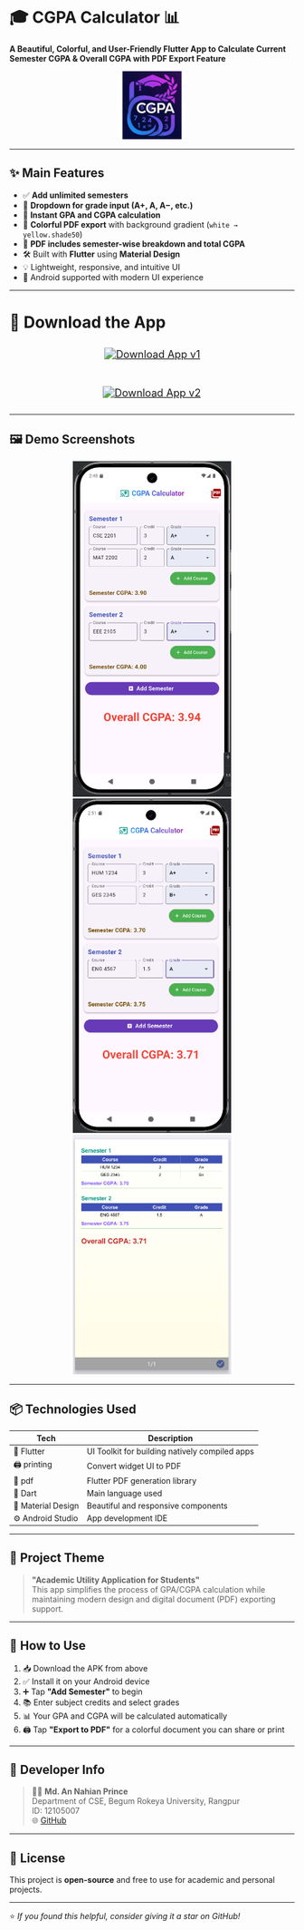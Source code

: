 # 🎓 CGPA Calculator 📊  
**A Beautiful, Colorful, and User-Friendly Flutter App to Calculate Current Semester CGPA & Overall CGPA with PDF Export Feature**

<div align="center">
  <img src="https://github.com/CodderPrince/Images/blob/main/cgpaIcon3C.png" alt="CGPA Calculator Logo" width="120" />
</div>

---

## ✨ Main Features

- ✅ **Add unlimited semesters**
- 🎯 **Dropdown for grade input (A+, A, A−, etc.)**
- 🧮 **Instant GPA and CGPA calculation**
- 🎨 **Colorful PDF export** with background gradient (`white → yellow.shade50`)
- 📄 **PDF includes semester-wise breakdown and total CGPA**
- 🛠️ Built with **Flutter** using **Material Design**
- 💡 Lightweight, responsive, and intuitive UI
- 📱 Android supported with modern UI experience

---

# 🚀 Download the App
<div align="center" style="margin-top: 20px; margin-bottom: 20px;"> <a href="https://github.com/CodderPrince/Images/blob/main/CGPA%20Calculator1.apk" target="_blank"> <img src="https://img.shields.io/badge/⬇️%20Download%20CGPA%20Calculator%20v1%20-%20APK%20🟢-brightgreen?style=for-the-badge&logo=android" alt="Download App v1" style="margin: 10px; transform: scale(1.3);" /> </a>
<br><br>

<a href="https://github.com/CodderPrince/Images/blob/main/CGPA%20Calculator.apk" target="_blank"> <img src="https://img.shields.io/badge/⬇️%20Download%20CGPA%20Calculator%20v2%20🔥%20-%20APK%20🔵-blue?style=for-the-badge&logo=google-play" alt="Download App v2" style="margin: 10px; transform: scale(1.3);" /> </a> </div>

---

## 🖼️ Demo Screenshots

<p align="center">
  <img src="https://github.com/CodderPrince/Images/blob/main/demo1.png" width="280" />
  <img src="https://github.com/CodderPrince/Images/blob/main/demo2.png" width="280" />
  <img src="https://github.com/CodderPrince/Images/blob/main/demo3.png" width="280" />
</p>

---

## 📦 Technologies Used

| Tech | Description |
|------|-------------|
| 💙 Flutter | UI Toolkit for building natively compiled apps |
| 🖨️ printing | Convert widget UI to PDF |
| 📄 pdf | Flutter PDF generation library |
| 📲 Dart | Main language used |
| 📁 Material Design | Beautiful and responsive components |
| ⚙️ Android Studio | App development IDE |

---

## 🧠 Project Theme

> **"Academic Utility Application for Students"**  
> This app simplifies the process of GPA/CGPA calculation while maintaining modern design and digital document (PDF) exporting support.

---

## 📂 How to Use

1. 📥 Download the APK from above
2. ✅ Install it on your Android device
3. ➕ Tap **"Add Semester"** to begin
4. 📚 Enter subject credits and select grades
5. 📊 Your GPA and CGPA will be calculated automatically
6. 🖨️ Tap **"Export to PDF"** for a colorful document you can share or print

---

## 💬 Developer Info

> 👨‍💻 **Md. An Nahian Prince**  
> Department of CSE, Begum Rokeya University, Rangpur  
> ID: 12105007  
> 🌐 [GitHub](https://github.com/CodderPrince)

---

## 📝 License

This project is **open-source** and free to use for academic and personal projects.

---

⭐️ _If you found this helpful, consider giving it a star on GitHub!_
